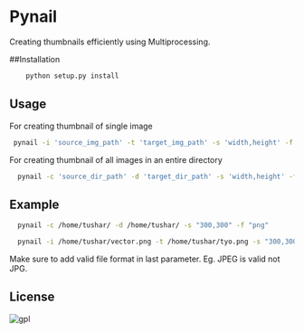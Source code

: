 # Pynail
Creating thumbnails efficiently using Multiprocessing.


##Installation
```sh
	python setup.py install
```

## Usage

For creating thumbnail of single image

```sh
 pynail -i 'source_img_path' -t 'target_img_path' -s 'width,height' -f 'format'

```

For creating thumbnail of all images in an entire directory

```sh
  pynail -c 'source_dir_path' -d 'target_dir_path' -s 'width,height' -f 'format'

```

## Example
```sh
  pynail -c /home/tushar/ -d /home/tushar/ -s "300,300" -f "png"
```
```sh
  pynail -i /home/tushar/vector.png -t /home/tushar/tyo.png -s "300,300" -f "JPEG"

```
Make sure to add valid file format in last parameter. Eg. JPEG is valid not JPG.

## License
![gpl](https://cloud.githubusercontent.com/assets/7397433/9025904/67008062-3936-11e5-8803-e5b164a0dfc0.png)
